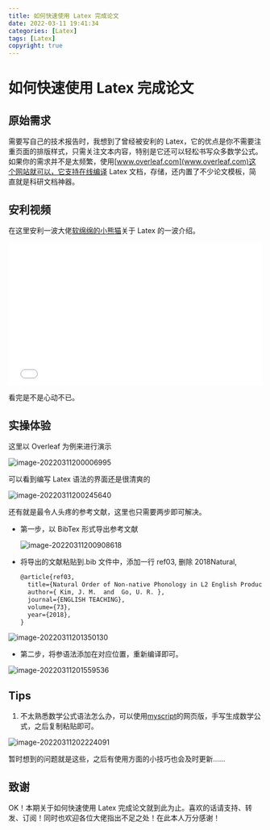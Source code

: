 ```yaml
---
title: 如何快速使用 Latex 完成论文
date: 2022-03-11 19:41:34
categories: [Latex]
tags: [Latex]
copyright: true
---
```


# 如何快速使用 Latex 完成论文

## 原始需求

需要写自己的技术报告时，我想到了曾经被安利的 Latex，它的优点是你不需要注重页面的排版样式，只需关注文本内容，特别是它还可以轻松书写众多数学公式。如果你的需求并不是太频繁，使用[www.overleaf.com](www.overleaf.com)这个网站就可以，它支持在线编译 Latex 文档，存储，还内置了不少论文模板，简直就是科研文档神器。

<!-- more -->

## 安利视频

在这里安利一波大佬[软绵绵的小熊猫](https://space.bilibili.com/16241326/?spm_id_from=333.999.0.0)关于 Latex 的一波介绍。


<div style="position: relative; padding-bottom: 56.25%; height: 0;">
  <iframe src="//player.bilibili.com/player.html?aid=710548809&bvid=BV1eQ4y1N7oS&cid=187009665&page=1&autoplay=0" frameborder="no" scrolling="no" 
    style="position: absolute; top: 0; left: 0; width: 100%; height: 100%;"></iframe>
</div>

看完是不是心动不已。



## 实操体验

这里以 Overleaf 为例来进行演示

![image-20220311200006995](https://raw.githubusercontent.com/sujit-168/Blog-Picture/master/Typora/202203112026908.png)

可以看到编写 Latex 语法的界面还是很清爽的

![image-20220311200245640](https://raw.githubusercontent.com/sujit-168/Blog-Picture/master/Typora/202203112026816.png)

还有就是最令人头疼的参考文献，这里也只需要两步即可解决。

- 第一步，以 BibTex 形式导出参考文献

  ![image-20220311200908618](https://raw.githubusercontent.com/sujit-168/Blog-Picture/master/Typora/202203112026160.png)

- 将导出的文献粘贴到.bib 文件中，添加一行 ref03, 删除 2018Natural,

  ```latex
  @article{ref03,
    title={Natural Order of Non-native Phonology in L2 English Produced by L1 Korean and Chinese Adults},
    author={ Kim, J. M.  and  Go, U. R. },
    journal={ENGLISH TEACHING},
    volume={73},
    year={2018},
  }
  ```


![image-20220311201350130](https://raw.githubusercontent.com/sujit-168/Blog-Picture/master/Typora/202203112026288.png)

- 第二步，将参语法添加在对应位置，重新编译即可。

![image-20220311201559536](https://raw.githubusercontent.com/sujit-168/Blog-Picture/master/Typora/202203112026969.png)



## Tips

1. 不太熟悉数学公式语法怎么办，可以使用[myscript](https://webdemo.myscript.com/views/math/index.html)的网页版，手写生成数学公式，之后复制粘贴即可。

![image-20220311202224091](https://raw.githubusercontent.com/sujit-168/Blog-Picture/master/Typora/202203112026436.png)



暂时想到的问题就是这些，之后有使用方面的小技巧也会及时更新......

## 致谢

OK！本期关于如何快速使用 Latex 完成论文就到此为止。喜欢的话请支持、转发、订阅！同时也欢迎各位大佬指出不足之处！在此本人万分感谢！

